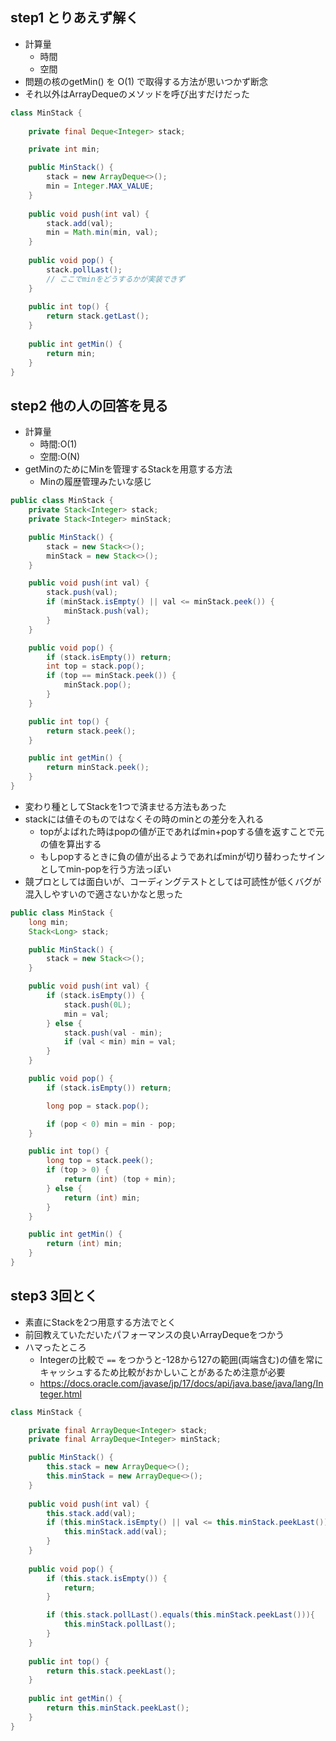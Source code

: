 ## step1 とりあえず解く
- 計算量
  - 時間
  - 空間
- 問題の核のgetMin() を O(1) で取得する方法が思いつかず断念
- それ以外はArrayDequeのメソッドを呼び出すだけだった

```java
class MinStack {
    
    private final Deque<Integer> stack;

    private int min;

    public MinStack() {
        stack = new ArrayDeque<>();
        min = Integer.MAX_VALUE;
    }
    
    public void push(int val) {
        stack.add(val);
        min = Math.min(min, val);
    }
    
    public void pop() {
        stack.pollLast();
        // ここでminをどうするかが実装できず
    }
    
    public int top() {
        return stack.getLast();
    }
    
    public int getMin() {
        return min;
    }
}

```

## step2 他の人の回答を見る
- 計算量
  - 時間:O(1)
  - 空間:O(N)
- getMinのためにMinを管理するStackを用意する方法
  - Minの履歴管理みたいな感じ

```java
public class MinStack {
    private Stack<Integer> stack;
    private Stack<Integer> minStack;

    public MinStack() {
        stack = new Stack<>();
        minStack = new Stack<>();
    }

    public void push(int val) {
        stack.push(val);
        if (minStack.isEmpty() || val <= minStack.peek()) {
            minStack.push(val);
        }
    }

    public void pop() {
        if (stack.isEmpty()) return;
        int top = stack.pop();
        if (top == minStack.peek()) {
            minStack.pop();
        }
    }

    public int top() {
        return stack.peek();
    }

    public int getMin() {
        return minStack.peek();
    }
}
```

- 変わり種としてStackを1つで済ませる方法もあった
- stackには値そのものではなくその時のminとの差分を入れる
  - topがよばれた時はpopの値が正であればmin+popする値を返すことで元の値を算出する
  - もしpopするときに負の値が出るようであればminが切り替わったサインとしてmin-popを行う方法っぽい
- 競プロとしては面白いが、コーディングテストとしては可読性が低くバグが混入しやすいので適さないかなと思った

```java
public class MinStack {
    long min;
    Stack<Long> stack;

    public MinStack() {
        stack = new Stack<>();
    }

    public void push(int val) {
        if (stack.isEmpty()) {
            stack.push(0L);
            min = val;
        } else {
            stack.push(val - min);
            if (val < min) min = val;
        }
    }

    public void pop() {
        if (stack.isEmpty()) return;

        long pop = stack.pop();

        if (pop < 0) min = min - pop;
    }

    public int top() {
        long top = stack.peek();
        if (top > 0) {
            return (int) (top + min);
        } else {
            return (int) min;
        }
    }

    public int getMin() {
        return (int) min;
    }
}
```

## step3 3回とく
- 素直にStackを2つ用意する方法でとく
- 前回教えていただいたパフォーマンスの良いArrayDequeをつかう
- ハマったところ
  - Integerの比較で `==` をつかうと-128から127の範囲(両端含む)の値を常にキャッシュするため比較がおかしいことがあるため注意が必要
  - https://docs.oracle.com/javase/jp/17/docs/api/java.base/java/lang/Integer.html

```java
class MinStack {

    private final ArrayDeque<Integer> stack;
    private final ArrayDeque<Integer> minStack;

    public MinStack() {
        this.stack = new ArrayDeque<>();
        this.minStack = new ArrayDeque<>();
    }
    
    public void push(int val) {
        this.stack.add(val);
        if (this.minStack.isEmpty() || val <= this.minStack.peekLast()) {
            this.minStack.add(val);
        }
    }
    
    public void pop() {
        if (this.stack.isEmpty()) {
            return;
        }

        if (this.stack.pollLast().equals(this.minStack.peekLast())){
            this.minStack.pollLast();
        }
    }
    
    public int top() {
        return this.stack.peekLast();
    }
    
    public int getMin() {
        return this.minStack.peekLast();
    }
}
```